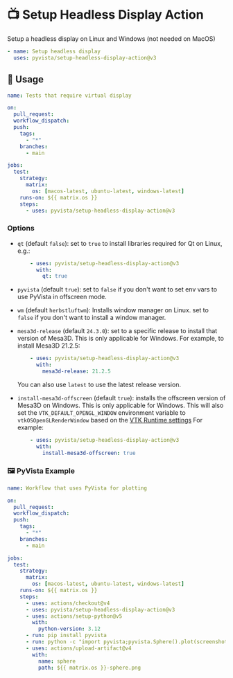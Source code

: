 # 📺 Setup Headless Display Action

Setup a headless display on Linux and Windows (not needed on MacOS)

```yml
- name: Setup headless display
  uses: pyvista/setup-headless-display-action@v3
```

## 🚀 Usage

```yml
name: Tests that require virtual display

on:
  pull_request:
  workflow_dispatch:
  push:
    tags:
      - "*"
    branches:
      - main

jobs:
  test:
    strategy:
      matrix:
        os: [macos-latest, ubuntu-latest, windows-latest]
    runs-on: ${{ matrix.os }}
    steps:
      - uses: pyvista/setup-headless-display-action@v3
```

### Options

- `qt` (default `false`): set to `true` to install libraries required for Qt
  on Linux, e.g.:

  ```yml
      - uses: pyvista/setup-headless-display-action@v3
        with:
          qt: true
  ```

- `pyvista` (default `true`): set to `false` if you don't want to set env
  vars to use PyVista in offscreen mode.

- `wm` (default `herbstluftwm`): Installs window manager on Linux.
  set to `false` if you don't want to install a window manager.

- `mesa3d-release` (default `24.3.0`): set to a specific release to install
  that version of Mesa3D. This is only applicable for Windows. For example,
  to install Mesa3D 21.2.5:

  ```yml
      - uses: pyvista/setup-headless-display-action@v3
        with:
          mesa3d-release: 21.2.5
  ```

  You can also use `latest` to use the latest release version.

- `install-mesa3d-offscreen` (default `true`): installs the
  offscreen version of Mesa3D on Windows. This is only applicable for Windows.
  This will also set the `VTK_DEFAULT_OPENGL_WINDOW` environment variable to
  `vtkOSOpenGLRenderWindow` based on the [VTK Runtime settings](https://docs.vtk.org/en/latest/advanced/runtime_settings.html)
  For example:

  ```yml
      - uses: pyvista/setup-headless-display-action@v3
        with:
          install-mesa3d-offscreen: true
  ```

### 🖼️ PyVista Example

```yml
name: Workflow that uses PyVista for plotting

on:
  pull_request:
  workflow_dispatch:
  push:
    tags:
      - "*"
    branches:
      - main

jobs:
  test:
    strategy:
      matrix:
        os: [macos-latest, ubuntu-latest, windows-latest]
    runs-on: ${{ matrix.os }}
    steps:
      - uses: actions/checkout@v4
      - uses: pyvista/setup-headless-display-action@v3
      - uses: actions/setup-python@v5
        with:
          python-version: 3.12
      - run: pip install pyvista
      - run: python -c "import pyvista;pyvista.Sphere().plot(screenshot='${{ matrix.os }}-sphere.png')"
      - uses: actions/upload-artifact@v4
        with:
          name: sphere
          path: ${{ matrix.os }}-sphere.png
```
